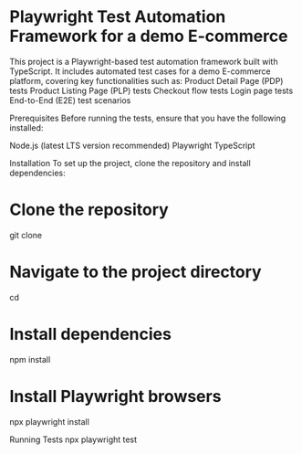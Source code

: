 # Playwright Test Automation Framework for a demo E-commerce 

This project is a Playwright-based test automation framework built with TypeScript. It includes automated test cases for a demo E-commerce platform, covering key functionalities such as:
Product Detail Page (PDP) tests
Product Listing Page (PLP) tests
Checkout flow tests
Login page tests
End-to-End (E2E) test scenarios

Prerequisites
Before running the tests, ensure that you have the following installed:

Node.js (latest LTS version recommended)
Playwright
TypeScript

Installation
To set up the project, clone the repository and install dependencies:
# Clone the repository
git clone <repository-url>

# Navigate to the project directory
cd <project-directory>

# Install dependencies
npm install

# Install Playwright browsers
npx playwright install

Running Tests
npx playwright test
